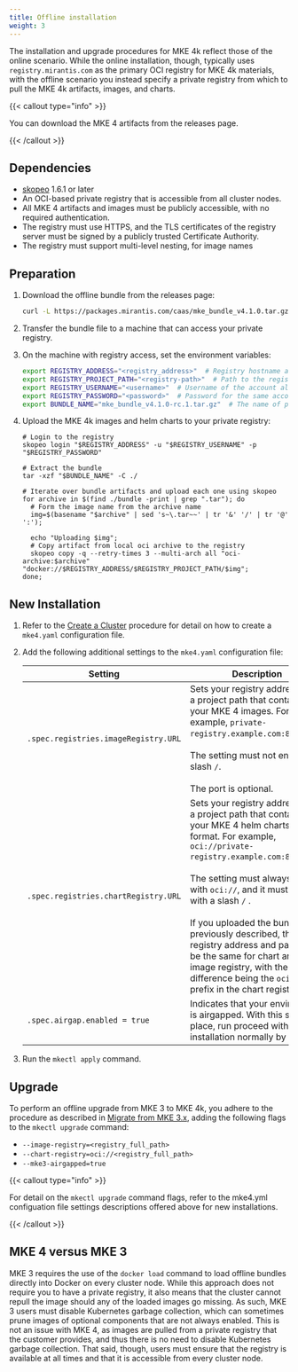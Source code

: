 ```yaml
---
title: Offline installation
weight: 3
---
```


The installation and upgrade procedures for MKE 4k reflect those of the online
scenario. While the online installation, though, typically uses
`registry.mirantis.com` as the primary OCI registry for MKE
 4k materials, with the offline scenario you instead specify a private
registry from which to pull the MKE 4k artifacts, images, and charts.

{{< callout type="info" >}}

You can download the MKE 4 artifacts from the releases page.

{{< /callout >}}

## Dependencies ##

- [skopeo](https://github.com/containers/skopeo) 1.6.1 or later
- An OCI-based private registry that is accessible from all cluster nodes.
- All MKE 4 artifacts and images must be publicly accessible, with no required authentication.
- The registry must use HTTPS, and the TLS certificates of the registry server
must be signed by a publicly trusted Certificate Authority.
- The registry must support multi-level nesting, for image names

## Preparation ##

1. Download the offline bundle from the releases page:

   ```bash
   curl -L https://packages.mirantis.com/caas/mke_bundle_v4.1.0.tar.gz -o mke_bundle_v4.1.0.tar.gz
   ```

2. Transfer the bundle file to a machine that can access your private registry.

3. On the machine with registry access, set the environment variables:

   ```bash
   export REGISTRY_ADDRESS="<registry_address>"  # Registry hostname and optionally port, e.g. "private-registry.example.com:8080". Must NOT end with a slash '/'
   export REGISTRY_PROJECT_PATH="<registry-path>"  # Path to the registry project that will store all MKE 4 artifacts. Must NOT end with a slash '/'. E.g. "mke". Registry address and path should make the full registry path. With the examples above, the full path will be REGISTRY_ADDRESS + "/" + REGISTRY_PROJECT_PATH == "private-registry.example.com:8080/mke"
   export REGISTRY_USERNAME="<username>"  # Username of the account allowed to push
   export REGISTRY_PASSWORD="<password>"  # Password for the same account
   export BUNDLE_NAME="mke_bundle_v4.1.0-rc.1.tar.gz"  # The name of previously downloaded bundle file. The file must be located in the same directory where you run the preparation steps
   ```

4. Upload the MKE 4k images and helm charts to your private registry:

   ```
   # Login to the registry
   skopeo login "$REGISTRY_ADDRESS" -u "$REGISTRY_USERNAME" -p "$REGISTRY_PASSWORD"

   # Extract the bundle
   tar -xzf "$BUNDLE_NAME" -C ./

   # Iterate over bundle artifacts and upload each one using skopeo
   for archive in $(find ./bundle -print | grep ".tar"); do
     # Form the image name from the archive name
     img=$(basename "$archive" | sed 's~\.tar~~' | tr '&' '/' | tr '@' ':');

     echo "Uploading $img";
     # Copy artifact from local oci archive to the registry
     skopeo copy -q --retry-times 3 --multi-arch all "oci-archive:$archive" "docker://$REGISTRY_ADDRESS/$REGISTRY_PROJECT_PATH/$img";
   done;
   ```

## New Installation ##

1. Refer to the [Create a Cluster](../create-cluster/#initialize-deployment) procedure for detail on
how to create a `mke4.yaml` configuration file.

2. Add the following additional settings to the `mke4.yaml` configuration file:

   | Setting                            | Description                                                                                                                                                                                                                                                                                                                                                                                                                                   |
   |------------------------------------|-----------------------------------------------------------------------------------------------------------------------------------------------------------------------------------------------------------------------------------------------------------------------------------------------------------------------------------------------------------------------------------------------------------------------------------------------|
   | `.spec.registries.imageRegistry.URL` | Sets your registry address with a project path that contains your MKE 4 images. For example, `private-registry.example.com:8080/mke`. <br><br>The setting must not end with a slash `/`.<br><br>The port is optional.                                                                                                                                                                                                                                                                   |
   | `.spec.registries.chartRegistry.URL` | Sets your registry address with a project path that contains your MKE 4 helm charts in OCI format. For example, `oci://private-registry.example.com:8080/mke`.<br><br>The setting must always start with `oci://`, and it must not end with a slash `/` .<br><br>If you uploaded the bundle as previously described, the registry address and path will be the same for chart and image registry, with the only difference being the `oci://` prefix in the chart registry URL. |
   | `.spec.airgap.enabled = true`        | Indicates that your environment is airgapped. With this setting in place, run proceed with the installation normally by running                                                                                                                                                                                                                                                                                                                         |


3. Run the `mkectl apply` command.

## Upgrade ##

To perform an offline upgrade from MKE 3 to MKE 4k, you adhere to the
procedure as described in [Migrate from MKE 3.x](../../migrate-from-mke-3),
adding the following flags to the `mkectl upgrade` command:

* `--image-registry=<registry_full_path>`
* `--chart-registry=oci://<registry_full_path>`
* `--mke3-airgapped=true`

{{< callout type="info" >}}

For detail on the `mkectl upgrade` command flags, refer to the mke4.yml
configuation file settings descriptions offered above for new installations.

{{< /callout >}}

## MKE 4 versus MKE 3 ##

MKE 3 requires the use of the `docker load` command to load offline bundles
directly into Docker on every cluster node. While this approach does not
require you to have a private registry, it also means that the cluster cannot
repull the image should any of the loaded images go missing. As such, MKE 3
users must disable Kubernetes garbage collection, which can sometimes prune
images of optional components that are not always enabled. This is not an issue
with MKE 4, as images are pulled from a private registry that the customer
provides, and thus there is no need to disable Kubernetes garbage collection.
That said, though, users must ensure that the registry is available at all
times and that it is accessible from every cluster node.